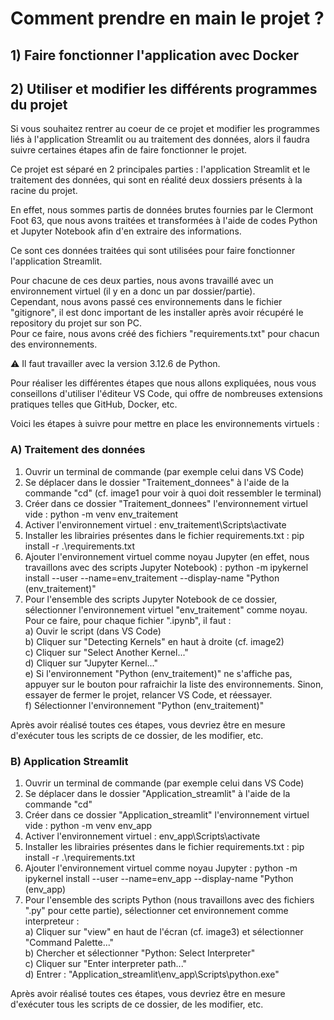 # Comment prendre en main le projet ?

## 1) Faire fonctionner l'application avec Docker


## 2) Utiliser et modifier les différents programmes du projet
Si vous souhaitez rentrer au coeur de ce projet et modifier les programmes liés à l'application Streamlit ou au traitement des données, alors il faudra suivre certaines étapes afin de faire fonctionner le projet.

Ce projet est séparé en 2 principales parties : l'application Streamlit et le traitement des données, qui sont en réalité deux dossiers présents à la racine du projet.

En effet, nous sommes partis de données brutes fournies par le Clermont Foot 63, que nous avons traitées et transformées à l'aide de codes Python et Jupyter Notebook afin d'en extraire des informations.

Ce sont ces données traitées qui sont utilisées pour faire fonctionner l'application Streamlit.

Pour chacune de ces deux parties, nous avons travaillé avec un environnement virtuel (il y en a donc un par dossier/partie).  
Cependant, nous avons passé ces environnements dans le fichier "gitignore", il est donc important de les installer après avoir récupéré le repository du projet sur son PC.  
Pour ce faire, nous avons créé des fichiers "requirements.txt" pour chacun des environnements.

⚠️ Il faut travailler avec la version 3.12.6 de Python.

Pour réaliser les différentes étapes que nous allons expliquées, nous vous conseillons d'utiliser l'éditeur VS Code, qui offre de nombreuses extensions pratiques telles que GitHub, Docker, etc.

Voici les étapes à suivre pour mettre en place les environnements virtuels :

### A) Traitement des données

1) Ouvrir un terminal de commande (par exemple celui dans VS Code)
2) Se déplacer dans le dossier "Traitement_donnees" à l'aide de la commande "cd" (cf. image1 pour voir à quoi doit ressembler le terminal)
3) Créer dans ce dossier "Traitement_donnees" l'environnement virtuel vide : python -m venv env_traitement
4) Activer l'environnement virtuel : env_traitement\Scripts\activate
5) Installer les librairies présentes dans le fichier requirements.txt : pip install -r .\requirements.txt
6) Ajouter l'environnement virtuel comme noyau Jupyter (en effet, nous travaillons avec des scripts Jupyter Notebook) : python -m ipykernel install --user --name=env_traitement --display-name "Python (env_traitement)"
7) Pour l'ensemble des scripts Jupyter Notebook de ce dossier, sélectionner l'environnement virtuel "env_traitement" comme noyau.  
Pour ce faire, pour chaque fichier ".ipynb", il faut :  
a) Ouvir le script (dans VS Code)  
b) Cliquer sur "Detecting Kernels" en haut à droite (cf. image2)  
c) Cliquer sur "Select Another Kernel..."  
d) Cliquer sur "Jupyter Kernel..."  
e) Si l'environnement "Python (env_traitement)" ne s'affiche pas, appuyer sur le bouton pour rafraichir la liste des environnements. Sinon, essayer de fermer le projet, relancer VS Code, et réessayer.  
f) Sélectionner l'environnement "Python (env_traitement)"  

Après avoir réalisé toutes ces étapes, vous devriez être en mesure d'exécuter tous les scripts de ce dossier, de les modifier, etc.

### B) Application Streamlit

1) Ouvrir un terminal de commande (par exemple celui dans VS Code)
2) Se déplacer dans le dossier "Application_streamlit" à l'aide de la commande "cd"
3) Créer dans ce dossier "Application_streamlit" l'environnement virtuel vide : python -m venv env_app
4) Activer l'environnement virtuel : env_app\Scripts\activate
5) Installer les librairies présentes dans le fichier requirements.txt : pip install -r .\requirements.txt
6) Ajouter l'environnement virtuel comme noyau Jupyter : python -m ipykernel install --user --name=env_app --display-name "Python (env_app) 
7) Pour l'ensemble des scripts Python (nous travaillons avec des fichiers ".py" pour cette partie), sélectionner cet environnement comme interpreteur :  
a) Cliquer sur "view" en haut de l'écran (cf. image3) et sélectionner "Command Palette..."  
b) Chercher et sélectionner "Python: Select Interpreter"  
c) Cliquer sur "Enter interpreter path..."  
d) Entrer : "Application_streamlit\env_app\Scripts\python.exe"

Après avoir réalisé toutes ces étapes, vous devriez être en mesure d'exécuter tous les scripts de ce dossier, de les modifier, etc.
